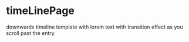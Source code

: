 # timeLinePage

downwards timeline template with lorem text with transition effect as you scroll past the entry 
